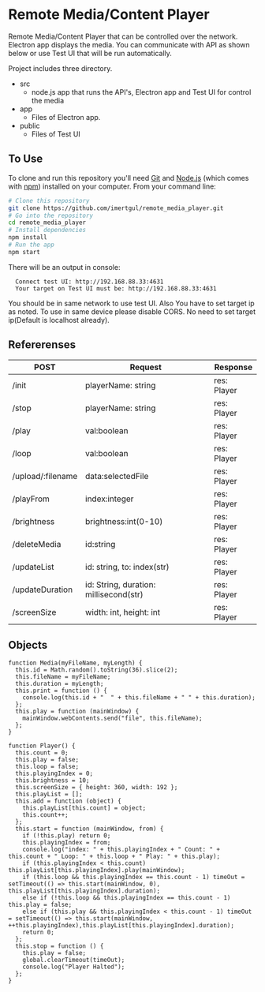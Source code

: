 # Remote Media/Content Player

Remote Media/Content Player that can be controlled over the network. Electron app displays the media. You can communicate with API as shown below or use Test UI that will be run automatically.

Project includes three directory.

- src
  - node.js app that runs the API's, Electron app and Test UI for control the media
- app
  - Files of Electron app.
- public
  - Files of Test UI

## To Use

To clone and run this repository you'll need [Git](https://git-scm.com) and [Node.js](https://nodejs.org/en/download/) (which comes with [npm](http://npmjs.com)) installed on your computer. From your command line:

```bash
# Clone this repository
git clone https://github.com/imertgul/remote_media_player.git
# Go into the repository
cd remote_media_player
# Install dependencies
npm install
# Run the app
npm start
```

There will be an output in console:

      Connect test UI: http://192.168.88.33:4631
      Your target on Test UI must be: http://192.168.88.33:4631

You should be in same network to use test UI. Also You have to set target ip as noted.
To use in same device please disable CORS. No need to set target ip(Default is localhost already).

## Refererenses

| POST              | Request                                | Response    |
| ----------------- | -------------------------------------- | ----------- |
| /init             | playerName: string                     | res: Player |
| /stop             | playerName: string                     | res: Player |
| /play             | val:boolean                            | res: Player |
| /loop             | val:boolean                            | res: Player |
| /upload/:filename | data:selectedFile                      | res: Player |
| /playFrom         | index:integer                          | res: Player |
| /brightness       | brightness:int(0-10)                   | res: Player |
| /deleteMedia      | id:string                              | res: Player |
| /updateList       | id: string, to: index(str)             | res: Player |
| /updateDuration   | id: String, duration: millisecond(str) | res: Player |
| /screenSize       | width: int, height: int                | res: Player |

## Objects

    function Media(myFileName, myLength) {
      this.id = Math.random().toString(36).slice(2);
      this.fileName = myFileName;
      this.duration = myLength;
      this.print = function () {
        console.log(this.id + "  " + this.fileName + " " + this.duration);
      };
      this.play = function (mainWindow) {
        mainWindow.webContents.send("file", this.fileName);
      };
    }

    function Player() {
      this.count = 0;
      this.play = false;
      this.loop = false;
      this.playingIndex = 0;
      this.brightness = 10;
      this.screenSize = { height: 360, width: 192 };
      this.playList = [];
      this.add = function (object) {
        this.playList[this.count] = object;
        this.count++;
      };
      this.start = function (mainWindow, from) {
        if (!this.play) return 0;
        this.playingIndex = from;
        console.log("index: " + this.playingIndex + " Count: " + this.count + " Loop: " + this.loop + " Play: " + this.play);
        if (this.playingIndex < this.count) this.playList[this.playingIndex].play(mainWindow);
        if (this.loop && this.playingIndex == this.count - 1) timeOut = setTimeout(() => this.start(mainWindow, 0), this.playList[this.playingIndex].duration);
        else if (!this.loop && this.playingIndex == this.count - 1) this.play = false;
        else if (this.play && this.playingIndex < this.count - 1) timeOut = setTimeout(() => this.start(mainWindow, ++this.playingIndex),this.playList[this.playingIndex].duration);
        return 0;
      };
      this.stop = function () {
        this.play = false;
        global.clearTimeout(timeOut);
        console.log("Player Halted");
      };
    }
